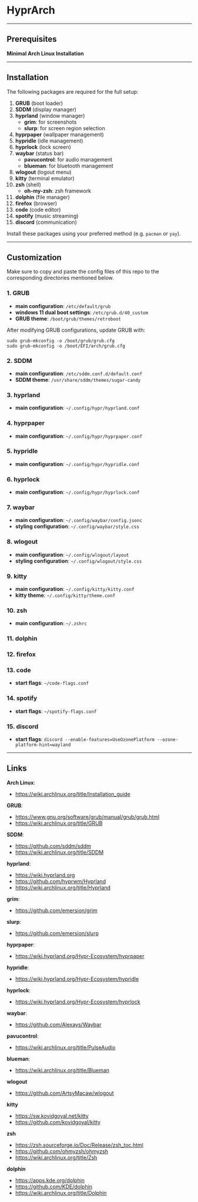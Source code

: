 # HyprArch

---

## Prerequisites
**Minimal Arch Linux Installation**

---

## Installation
The following packages are required for the full setup:

1. **GRUB** (boot loader)
2. **SDDM** (display manager)
3. **hyprland** (window manager)
   - **grim**: for screenshots
   - **slurp**: for screen region selection
4. **hyprpaper** (wallpaper management)
5. **hypridle** (idle management)
6. **hyprlock** (lock screen)
7. **waybar** (status bar)
   - **pavucontrol**: for audio management
   - **blueman**: for bluetooth management
8. **wlogout** (logout menu)
9. **kitty** (terminal emulator)
10. **zsh** (shell)
    - **oh-my-zsh**: zsh framework
11. **dolphin** (file manager)
12. **firefox** (browser)
13. **code** (code editor)
14. **spotify** (music streaming)
15. **discord** (communication)

Install these packages using your preferred method (e.g. `pacman` or `yay`).

---

## Customization
Make sure to copy and paste the config files of this repo to the corresponding directories mentioned below.

### 1. GRUB
- **main configuration**: `/etc/default/grub`
- **windows 11 dual boot settings**: `/etc/grub.d/40_custom`
- **GRUB theme**: `/boot/grub/themes/retroboot`

After modifying GRUB configurations, update GRUB with:
```
sudo grub-mkconfig -o /boot/grub/grub.cfg
sudo grub-mkconfig -o /boot/EFI/arch/grub.cfg
```

### 2. SDDM
- **main configuration**: `/etc/sddm.conf.d/default.conf`
- **SDDM theme**: `/usr/share/sddm/themes/sugar-candy`

### 3. hyprland
- **main configuration**: `~/.config/hypr/hyprland.conf`

### 4. hyprpaper
- **main configuration**: `~/.config/hypr/hyprpaper.conf`

### 5. hypridle
- **main configuration**: `~/.config/hypr/hypridle.conf`

### 6. hyprlock
- **main configuration**: `~/.config/hypr/hyprlock.conf`

### 7. waybar
- **main configuration**: `~/.config/waybar/config.jsonc`
- **styling configuration**: `~/.config/waybar/style.css`

### 8. wlogout
- **main configuration**: `~/.config/wlogout/layout`
- **styling configuration**: `~/.config/wlogout/style.css`

### 9. kitty
- **main configuration**: `~/.config/kitty/kitty.conf`
- **kitty theme**: `~/.config/kitty/theme.conf`

### 10. zsh
- **main configuration**: `~/.zshrc`

### 11. dolphin

### 12. firefox

### 13. code
- **start flags**: `~/code-flags.conf`

### 14. spotify
- **start flags**: `~/spotify-flags.conf`

### 15. discord
- **start flags**: `discord --enable-features=UseOzonePlatform --ozone-platform-hint=wayland`

---

## Links
**Arch Linux**:
- https://wiki.archlinux.org/title/Installation_guide

**GRUB**:
- https://www.gnu.org/software/grub/manual/grub/grub.html
- https://wiki.archlinux.org/title/GRUB

**SDDM**:
- https://github.com/sddm/sddm
- https://wiki.archlinux.org/title/SDDM

**hyprland**:
- https://wiki.hyprland.org
- https://github.com/hyprwm/Hyprland
- https://wiki.archlinux.org/title/Hyprland

**grim**:
- https://github.com/emersion/grim

**slurp**:
- https://github.com/emersion/slurp

**hyprpaper**:
- https://wiki.hyprland.org/Hypr-Ecosystem/hyprpaper

**hypridle**:
- https://wiki.hyprland.org/Hypr-Ecosystem/hypridle

**hyprlock**:
- https://wiki.hyprland.org/Hypr-Ecosystem/hyprlock

**waybar**:
- https://github.com/Alexays/Waybar

**pavucontrol**:
- https://wiki.archlinux.org/title/PulseAudio

**blueman**:
- https://wiki.archlinux.org/title/Blueman

**wlogout**
- https://github.com/ArtsyMacaw/wlogout

**kitty**
- https://sw.kovidgoyal.net/kitty
- https://github.com/kovidgoyal/kitty

**zsh**
- https://zsh.sourceforge.io/Doc/Release/zsh_toc.html
- https://github.com/ohmyzsh/ohmyzsh
- https://wiki.archlinux.org/title/Zsh

**dolphin**
- https://apps.kde.org/dolphin
- https://github.com/KDE/dolphin
- https://wiki.archlinux.org/title/Dolphin
